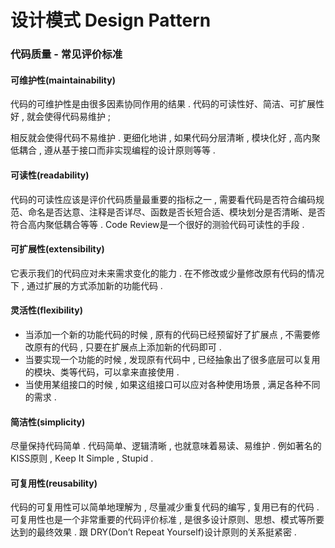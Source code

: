 # 设计模式 Design Pattern

### 代码质量 - 常见评价标准

#### 可维护性\(maintainability\)

代码的可维护性是由很多因素协同作用的结果 . 代码的可读性好、简洁、可扩展性好 , 就会使得代码易维护 ;

相反就会使得代码不易维护 . 更细化地讲 , 如果代码分层清晰 , 模块化好 , 高内聚低耦合 , 遵从基于接口而非实现编程的设计原则等等 .

#### 可读性\(readability\)

代码的可读性应该是评价代码质量最重要的指标之一 , 需要看代码是否符合编码规范、命名是否达意、注释是否详尽、函数是否长短合适、模块划分是否清晰、是否符合高内聚低耦合等等 . Code Review是一个很好的测验代码可读性的手段 .

#### 可扩展性\(extensibility\)

它表示我们的代码应对未来需求变化的能力 . 在不修改或少量修改原有代码的情况下 , 通过扩展的方式添加新的功能代码 .

#### 灵活性\(flexibility\)

* 当添加一个新的功能代码的时候 , 原有的代码已经预留好了扩展点 , 不需要修改原有的代码 , 只要在扩展点上添加新的代码即可 . 
* 当要实现一个功能的时候 , 发现原有代码中 , 已经抽象出了很多底层可以复用的模块、类等代码，可以拿来直接使用 . 
* 当使用某组接口的时候 , 如果这组接口可以应对各种使用场景 , 满足各种不同的需求 . 

#### 简洁性\(simplicity\)

尽量保持代码简单 . 代码简单、逻辑清晰 , 也就意味着易读、易维护 . 例如著名的KISS原则 , Keep It Simple , Stupid . 

#### 可复用性\(reusability\)

代码的可复用性可以简单地理解为 , 尽量减少重复代码的编写 , 复用已有的代码 . 可复用性也是一个非常重要的代码评价标准 , 是很多设计原则、思想、模式等所要达到的最终效果 . 跟 DRY\(Don’t Repeat Yourself\)设计原则的关系挺紧密 . 

